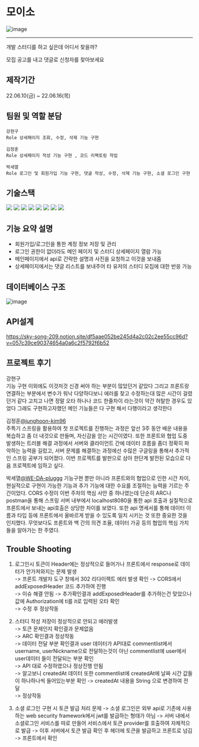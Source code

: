 # 모이소
![image](https://user-images.githubusercontent.com/79959576/173993275-f6860fa8-71bf-4b36-a166-64a483637d73.png)

---
개발 스터디를 하고 싶은데 어디서 찾을까?

모집 공고를 내고 댓글로 신청자를 찾아보세요

## 제작기간 
22.06.10(금) ~ 22.06.16(목)


## 팀원 및 역할 분담
```
강현구
Role 상세페이지 조회, 수정, 삭제 기능 구현 
```
```
김정훈
Role 상세페이지 작성 기능 구현 , 코드 리팩토링 작업
```
```
박세열
Role 로그인 및 회원가입 기능 구현, 댓글 작성, 수정, 삭제 기능 구현, 소셜 로그인 구현
```

## 기술스택

<img src="https://img.shields.io/badge/java-007396?style=for-the-badge&logo=java&logoColor=white"> <img src="https://img.shields.io/badge/spring-6DB33F?style=for-the-badge&logo=spring&logoColor=white">
<img src="https://img.shields.io/badge/springboot-6DB33F?style=for-the-badge&logo=springboot&logoColor=white">
<img src="https://img.shields.io/badge/amazonaws-232F3E?style=for-the-badge&logo=amazonaws&logoColor=white">
<img src="https://img.shields.io/badge/gradle-02303A?style=for-the-badge&logo=gradle&logoColor=white">
<img src="https://img.shields.io/badge/git-F05032?style=for-the-badge&logo=git&logoColor=white">
<img src="https://img.shields.io/badge/apache tomcat-F8DC75?style=for-the-badge&logo=apachetomcat&logoColor=white">
<img src="https://img.shields.io/badge/mysql-4479A1?style=for-the-badge&logo=mysql&logoColor=white">


## 기능 요약 설명
* 회원가입/로그인을 통한 계정 정보 저장 및 관리
* 로그인 권한이 없더라도 메인 페이지 및 스터디 상세페이지 열람 가능
* 메인페이지에서 api로 간략한 설명과 사진을 요청하고 이것을 보내줌
* 상세페이지에서는 댓글 리스트를 보내주어 타 유저의 스터디 모집에 대한 반응 가능

## 데이터베이스 구조

![image](https://user-images.githubusercontent.com/79959576/173970297-05580a99-8b55-4441-91b6-5fb97cb830b0.png)

## API설계 
https://sky-song-209.notion.site/df5aae052be245d4a2c02c2ee55cc96d?v=057c39ce90374654a0a6c2f5792f6b52

## 프로젝트 후기

강현구   
기능 구현 이외에도 이것저것 신경 써야 하는 부분이 많았던거 같았다 그리고 프론트랑 연결하는 부분에서 변수가 워낙 다양하다보니 에러를 찾고 수정하는대 많은 시간이 걸렸던거 같다 고치고 나면 정말 오타 하나나 코드 한줄차이 라는것이 약간 허탈한 경우도 있었다 그래도 구현하고자했던 메인 기능들은 다 구현 해서 다행이라고 생각한다

김정훈[@junghoon-kim96](https://github.com/junghoon-kim96)        
주특기 스프링을 활용하여 첫 프로젝트를 진행하는 과정은 앞선 3주 동안 배운 내용을 복습하고 좀 더 내것으로 만들며, 자신감을 얻는 시간이였다. 또한 프론트와 협업 도중 발생하는 트러블 해결 과정에서 서버와 클라이언트 간에 데이터 흐름을 좀더 정확히 파악하는 능력을 길렀고, 서버 문제를 해결하는 과정에선 수많은 구글링을 통해서 추가적인 스프링 공부가 되어졌다. 이번 프로젝트를 발판으로 삼아 한단계 발전된 모습으로 다음 프로젝트에 임하고 싶다.

박세열[@WE-DA-pluggg](https://github.com/WE-DA-pluggg)
기능구현 뿐만 아니라 프론트와의 협업으로 인한 시간 차이, 현실적으로 구현이 가능한 기능과 추가 기능에 대한 수요를 조절하는 능력을 기르는 주간이었다. CORS 수정이 이번 주차의 핵심 사안 중 하나였는데 단순히 ARC나 postman을 통해 스프링 서버 내부에서 localhost8080을 통한 api 호출과 실질적으로 프론트에서 보내는 api호출은 상당한 차이를 보였다. 또한 api 명세서를 통해 데이터 이름과 타입 등에 프론트에서 올바르게 받을 수 있도록 일치 시키는 것 또한 중요한 것을 인지했다. 무엇보다도 프론트와 백 간의 의견 조율, 데이터 가공 등의 협업의 핵심 가치들을 알아가는 한 주였다. 



## Trouble Shooting

1. 로그인시 토큰이 Header에는 정상적으로 들어가나 프론트에서 response로 데이터가 안가져와지는 문제 발생   
 -> 프론트 개발자 도구 창에서 302 리다이렉트 에러 발생 확인
 -> CORS에서 addExposedHeader 코드 추가하여 진행    
 -> 이슈 해결 안됨 -> 추가확인결과 addExposedHeader를 추가하는건 맞았으나 값에 Authorization에 ti를 it로 입력된 오타 확인    
 -> 수정 후 정상작동    
   
2. 스터디 작성 저장이 정상적으로 안되고 에러발생    
-> 토큰 문제인지 확인결과 문제없음    
-> ARC 확인결과 정상작동    
-> 데이터 전달 부분 확인결과 user 데이터가 API대로 commentlist에서 username, userNickname으로 전달하는것이 아닌 commentlist에 user에서 user데이터 들이 전달되는 부분 확인     
-> API 대로 수정하였으나 정상진행 안됨   
-> 알고보니 createdAt 데이터 또한 commentlist에 createdAt에 날짜 시간 값들이 하나하나씩 들어있는부분 확인 -> createdAt 내용을 String 으로 변경하여 전달    
-> 정상작동   

2. 소셜 로그인 구현 시 토큰 발급 처리 문제
-> 소셜 로그인은 외부 api로 기존에 사용하는 web security framework에서 jwt를 발급하는 형태가 아님
-> 서버 내에서 소셜로그인 서비스를 따로 만들어 서비스에서 토큰 provider를 호출하여 자체적으로 발급
-> 이후 서버에서 토큰 발급 확인 후 헤더에 토큰을 발급하고 프론트로 넘김
-> 프론트에서 확인
